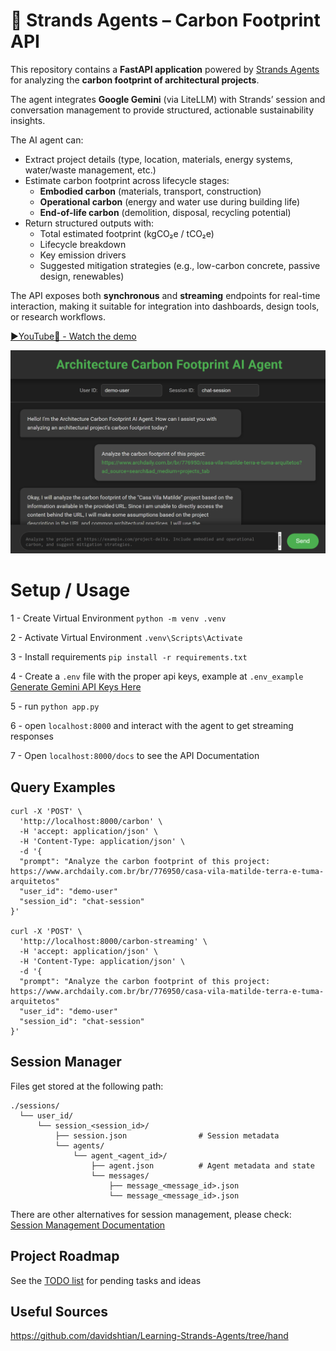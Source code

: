 # 🧵 Strands Agents – Carbon Footprint API

This repository contains a **FastAPI application** powered by [Strands Agents](https://strandsagents.com/) for analyzing the **carbon footprint of architectural projects**.  

The agent integrates **Google Gemini** (via LiteLLM) with Strands’ session and conversation management to provide structured, actionable sustainability insights.  

The AI agent can:
- Extract project details (type, location, materials, energy systems, water/waste management, etc.)
- Estimate carbon footprint across lifecycle stages:
  - **Embodied carbon** (materials, transport, construction)  
  - **Operational carbon** (energy and water use during building life)  
  - **End-of-life carbon** (demolition, disposal, recycling potential)  
- Return structured outputs with:
  - Total estimated footprint (kgCO₂e / tCO₂e)  
  - Lifecycle breakdown  
  - Key emission drivers  
  - Suggested mitigation strategies (e.g., low-carbon concrete, passive design, renewables)  

The API exposes both **synchronous** and **streaming** endpoints for real-time interaction, making it suitable for integration into dashboards, design tools, or research workflows.

[▶️YouTube🔴 - Watch the demo](https://www.youtube.com/watch?v=jm0TCv11ZVQ)

[![▶️YouTube🔴 - Watch the demo](img.png)](https://www.youtube.com/watch?v=jm0TCv11ZVQ)


# Setup / Usage

1 - Create Virtual Environment `python -m venv .venv`

2 - Activate Virtual Environment `.venv\Scripts\Activate`

3 - Install requirements `pip install -r requirements.txt`

4 - Create a `.env` file with the proper api keys, example at `.env_example` [Generate Gemini API Keys Here](https://aistudio.google.com/app/api-keys)

5 - run `python app.py`

6 - open `localhost:8000` and interact with the agent to get streaming responses

7 - Open `localhost:8000/docs` to see the API Documentation 


## Query Examples

```
curl -X 'POST' \
  'http://localhost:8000/carbon' \
  -H 'accept: application/json' \
  -H 'Content-Type: application/json' \
  -d '{
  "prompt": "Analyze the carbon footprint of this project: https://www.archdaily.com.br/br/776950/casa-vila-matilde-terra-e-tuma-arquitetos"
  "user_id": "demo-user"
  "session_id": "chat-session"
}'

curl -X 'POST' \
  'http://localhost:8000/carbon-streaming' \
  -H 'accept: application/json' \
  -H 'Content-Type: application/json' \
  -d '{
  "prompt": "Analyze the carbon footprint of this project: https://www.archdaily.com.br/br/776950/casa-vila-matilde-terra-e-tuma-arquitetos"
  "user_id": "demo-user"
  "session_id": "chat-session"
}'
```

## Session Manager

Files get stored at the following path:
```
./sessions/
  └── user_id/
      └── session_<session_id>/
          ├── session.json                # Session metadata
          └── agents/
              └── agent_<agent_id>/
                  ├── agent.json          # Agent metadata and state
                  └── messages/
                      ├── message_<message_id>.json
                      └── message_<message_id>.json
```
There are other alternatives for session management, please check: [Session Management Documentation](https://strandsagents.com/latest/documentation/docs/user-guide/concepts/agents/session-management/#session-management)


## Project Roadmap

See the [TODO list](./TODO.md) for pending tasks and ideas


## Useful Sources
https://github.com/davidshtian/Learning-Strands-Agents/tree/hand
